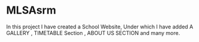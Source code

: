 # MLSAsrm
In this project I have created a School Website,
Under which I have added A GALLERY , TIMETABLE Section  , ABOUT US SECTION and many more.
